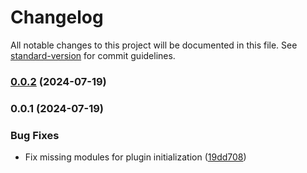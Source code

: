 # Changelog

All notable changes to this project will be documented in this file. See [standard-version](https://github.com/conventional-changelog/standard-version) for commit guidelines.

### [0.0.2](https://github.com/tralsejr/routex-plugins-dino-docs/compare/v0.0.1...v0.0.2) (2024-07-19)

### 0.0.1 (2024-07-19)


### Bug Fixes

* Fix missing modules for plugin initialization ([19dd708](https://github.com/tralsejr/routex-plugins-dino-docs/commit/19dd7080af50060e08e5431aabc618c88962c1fb))
